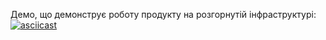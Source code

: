 Демо, що демонструє роботу продукту на розгорнутій інфраструктурі: 
[![asciicast](https://asciinema.org/a/0spqzfOjWed0uIRWwqtpB0Cae.svg)](https://asciinema.org/a/0spqzfOjWed0uIRWwqtpB0Cae)
